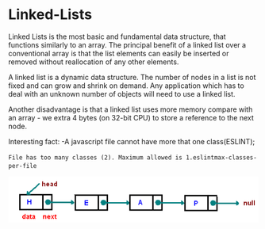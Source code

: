 # Linked-Lists
Linked Lists is the most basic and fundamental data structure, that functions similarly to an array.
The principal benefit of a linked list over a conventional array is that the list elements can easily
be inserted or removed without reallocation of any other elements.

A linked list is a dynamic data structure. The number of nodes in a list is not fixed and can grow and
shrink on demand. Any application which has to deal with an unknown number of objects will need to use a linked list.

Another disadvantage is that a linked list uses more memory compare with an array - we extra 4 bytes
(on 32-bit CPU) to store a reference to the next node.

Interesting fact:
-A javascript file cannot have more that one class(ESLINT);

`File has too many classes (2). Maximum allowed is 1.eslintmax-classes-per-file`

![Alt text](image.png)